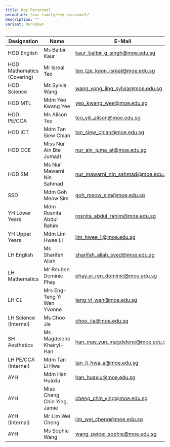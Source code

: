 ```yaml
---
title: Key Personnel
permalink: /our-family/key-personnel/
description: ""
variant: markdown
---
```

|Designation | Name | E-Mail |
| -------- | -------- | -------- |
| HOD English     | Ms Balbir Kaur     | kaur_balbir_g_singh@moe.edu.sg
| HOD Mathematics (Covering) | Mr Isreal Teo | teo_tze_koon_isreal@moe.edu.sg
| HOD Science | Ms Sylvia Wang | wang_yong_ling_sylvia@moe.edu.sg
| HOD MTL | Mdm Yeo Kwang Yee | yeo_kwang_wee@moe.edu.sg
 HOD PE/CCA | Ms Alison Teo | teo_yili_alison@moe.edu.sg
 HOD ICT | Mdm Tan Siew Chian | tan_siew_chian@moe.edu.sg
 HOD CCE | Miss Nur Ain Bte Jumaát | nur_ain_juma_at@moe.edu.sg
 HOD SM | Ms Nur Mawarni Nin Sahmad | nur_mawarni_nin_sahmad@moe.edu.sg
SSD | Mdm Goh Meow Sim | goh_meow_sim@moe.edu.sg 
YH Lower Years | Mdm Rosnita Abdul Rahim | rosnita_abdul_rahim@moe.edu.sg
YH Upper Years | Mdm Lim Hwee Li | lim_hwee_li@moe.edu.sg
LH English | Ms Sharifah Aliah | sharifah_aliah_syed@moe.edu.sg 
 LH Mathematics | Mr Reuben Dominic Phay | phay_yi_ren_dominic@moe.edu.sg
 LH CL | Mrs Eng-Teng Yi Wen Yvonne | teng_yi_wen@moe.edu.sg
 LH Science (Internal) | Ms Choo Jia | choo_jia@moe.edu.sg
 SH Aesthetics | Ms Magdelene Khairyl-Han | han_may_yun_magdelene@moe.edu.sg
 LH PE/CCA (internal) | Mdm Tan Li Hwa | tan_li_hwa_a@moe.edu.sg
 AYH | Mdm Han Huaxiu | han_huaxiu@moe.edu.sg
 AYH | Miss Cheng Chin Ying, Jamie | cheng_chin_ying@moe.edu.sg
 AYH (Internal) | Mr Lim Wei Cheng | lim_wei_cheng@moe.edu.sg
 AYH | Ms Sophie Wang | wang_peipei_sophie@moe.edu.sg
